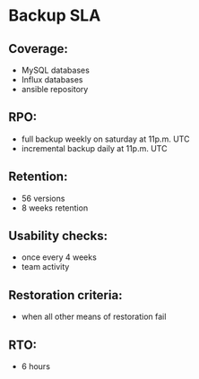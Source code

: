 # Backup SLA

## Coverage: 
- MySQL databases
- Influx databases
- ansible repository 
## RPO:
- full backup weekly on saturday at 11p.m. UTC
- incremental backup daily at 11p.m. UTC
## Retention:
- 56 versions
- 8 weeks retention
## Usability checks:
- once every 4 weeks
- team activity
## Restoration criteria:
- when all other means of restoration fail
## RTO:
- 6 hours